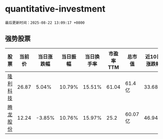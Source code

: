 # quantitative-investment

`最后更新时间：2025-08-22 13:09:17 +0800`

## 强势股票

|股票|当前价|当日涨跌幅|当日振幅|当日换手率|市盈率TTM|总市值|近10日涨跌幅|
|----|----|----|----|----|----|----|----|
|[隆利科技](https://xueqiu.com/S/SZ300752)|26.87|5.04%|10.79%|15.51%|61.04|61.4亿|33.68%|
|[腾龙股份](https://xueqiu.com/S/SH603158)|12.24|-3.85%|10.76%|15.97%|25.2|60.07亿|46.94%|
